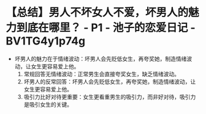 # 【总结】男人不坏女人不爱，坏男人的魅力到底在哪里？ - P1 - 池子的恋爱日记 - BV1TG4y1p74g

-   坏男人的魅力在于情绪波动：坏男人会先贬低女生，再夸奖她，制造情绪波动，让女生更容易爱上他。
    1.  常规回答无情绪波动：正常男生会直接夸奖女生，缺乏情绪波动。
    2.  坏男人的反常回答：坏男人会先贬低女生，再夸奖她，制造情绪波动，让女生更容易爱上他。
    3.  吸引力比好对待更重要：女生更看重男生的吸引力，而非好对待，吸引力是吸引女生的关键。
